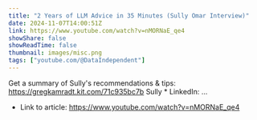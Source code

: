 ```yaml
---
title: "2 Years of LLM Advice in 35 Minutes (Sully Omar Interview)"
date: 2024-11-07T14:00:51Z
link: https://www.youtube.com/watch?v=nMORNaE_qe4
showShare: false
showReadTime: false
thumbnail: images/misc.png
tags: ["youtube.com/@DataIndependent"]
---
```

Get a summary of Sully's recommendations & tips: https://gregkamradt.kit.com/71c935bc7b Sully * LinkedIn: ...

- Link to article: https://www.youtube.com/watch?v=nMORNaE_qe4